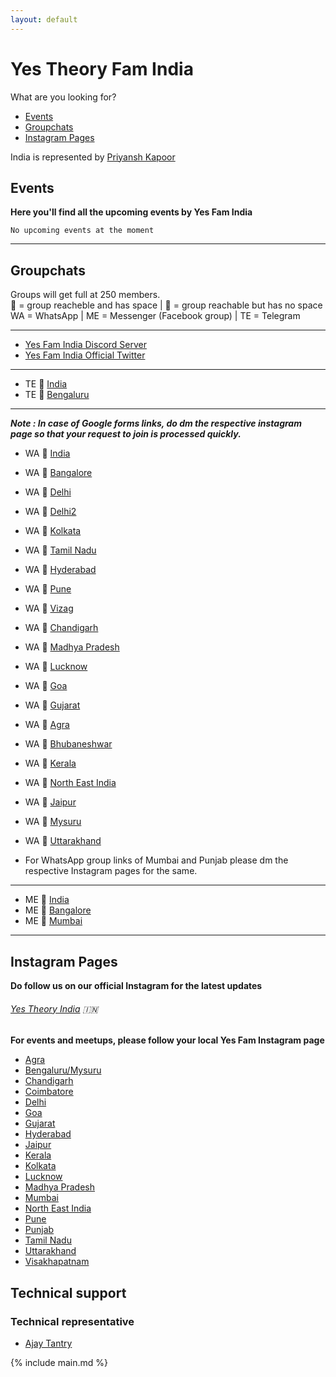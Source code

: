 ```yaml
---
layout: default
---
```


# Yes Theory Fam India

What are you looking for?

- [Events](#events)
- [Groupchats](#groupchats)
- [Instagram Pages](#instagram-pages)

India is represented by [Priyansh Kapoor](https://www.instagram.com/kapoor.priyansh/)

## Events

**Here you'll find all the upcoming events by Yes Fam India**

```
No upcoming events at the moment
```

---

## Groupchats

Groups will get full at 250 members.  
💚 = group reacheble and has space | 💛 = group reachable but has no space  
WA = WhatsApp | ME = Messenger (Facebook group) | TE = Telegram

---

- [Yes Fam India Discord Server](https://discord.gg/wvAJmJ6)
- [Yes Fam India Official Twitter](https://twitter.com/YesFamIndia?s=09)

---

- TE 💚 [India](https://t.me/joinchat/MU9y4xPqL7rnULJxxx8a0Q)
- TE 💚 [Bengaluru](https://t.me/joinchat/J53IGRcR7KY6VSeK0vQK5w)

---

***Note : In case of Google forms links, do dm the respective instagram page so that your request to join is processed quickly.***

- WA 💛 [India](https://chat.whatsapp.com/BnL7nUL71mh9NmsAyMumaH) 
- WA 💛 [Bangalore](https://docs.google.com/forms/d/e/1FAIpQLSe6d-LOdV26_McsZ8ydghS2EFcuoI4ROli6GMpXCg7yKybT7w/viewform)
- WA 💛 [Delhi](https://chat.whatsapp.com/LyNCr1GkppR9qJ1X7tknHu)
- WA 💚 [Delhi2](https://chat.whatsapp.com/GiQLVqUJotNIE4JTbgJl2b)
- WA 💚 [Kolkata](https://chat.whatsapp.com/HYRkmQiAldp1nqPb0ARCuv)
- WA 💚 [Tamil Nadu](https://docs.google.com/forms/d/e/1FAIpQLScUG7LcyIBA3HswIoi0QtaJHLN2F59vwgxA2bbzsk8X1hNjVA/viewform?usp=sf_link)
- WA 💚 [Hyderabad](https://forms.gle/aQt9nWJCAykBDtAs9)
- WA 💚 [Pune](https://chat.whatsapp.com/J3UCGSJ6sIJGyKsJnshWfp)
- WA 💚 [Vizag](https://bit.ly/RegisterYFVSKP)
- WA 💚 [Chandigarh](https://chat.whatsapp.com/LJvIe1qUhGnD7g7Sq35spu)
- WA 💚 [Madhya Pradesh](https://docs.google.com/forms/d/e/1FAIpQLSem3e6cWxRkO6CrSfB6u9cBoxnThu1bKD2sRdGHOE6YzirhAg/viewform)
- WA 💚 [Lucknow](https://chat.whatsapp.com/DBSrhAVZLzpG6IiP0T8b8C)
- WA 💚 [Goa](https://chat.whatsapp.com/FcGu4Iw3xBLAzWq0liIbnJ)
- WA 💚 [Gujarat](https://forms.gle/kME9BguGTRtsDDjk8)
- WA 💚 [Agra](https://chat.whatsapp.com/K3tCDd5rcbVCYlghcip6t5)
- WA 💚 [Bhubaneshwar](https://chat.whatsapp.com/IRcdscxE5Fz9cN35bkfedy)
- WA 💚 [Kerala](https://chat.whatsapp.com/HwoA70lQ2KiBBqeziAD2ZP)
- WA 💚 [North East India](https://chat.whatsapp.com/JTFzZpHRA48Ix1DiPPuRcP)
- WA 💚 [Jaipur](https://chat.whatsapp.com/D7SaWYNh5BM1sfvI8wlOYn)
- WA 💚 [Mysuru](https://chat.whatsapp.com/IHeEJew6WX586PeYCLTeI6)
- WA 💚 [Uttarakhand](https://chat.whatsapp.com/LZWINESlrk51DHQw7qiPLL)

- For WhatsApp group links of Mumbai and Punjab please dm the respective Instagram pages for the same.

---

- ME 💚 [India](https://m.me/join/AbYQ3LU2_niAZPpC)
- ME 💚 [Bangalore](https://m.me/join/AbYadmRTvjsqlHId)
- ME 💚 [Mumbai](https://m.me/join/AbYRahr78yleYBdR)

---

## Instagram Pages

**Do follow us on our official Instagram for the latest updates** 

###### [Yes Theory India](https://www.instagram.com/yestheory.india/) 🇮🇳

**For events and meetups, please follow your local Yes Fam Instagram page**

- [Agra](https://instagram.com/yesfam.agra/)
- [Bengaluru/Mysuru](https://www.instagram.com/yesfambengaluru/)
- [Chandigarh](https://www.instagram.com/yestheorychandigarh/)
- [Coimbatore](https://www.instagram.com/yestheorycoimbatore/)
- [Delhi](https://www.instagram.com/yesfamdelhi/)
- [Goa](https://www.instagram.com/yesfamgoa/)
- [Gujarat](https://www.instagram.com/yesfamgujarat/)
- [Hyderabad](https://www.instagram.com/yesfamhyderabad/)
- [Jaipur](https://www.instagram.com/yesfamjaipur/)
- [Kerala](https://www.instagram.com/yestheory.kerala/)
- [Kolkata](https://www.instagram.com/yestheory_kolkata/)
- [Lucknow](https://www.instagram.com/yesfam_lucknow/)
- [Madhya Pradesh](https://www.instagram.com/yesfammp/)
- [Mumbai](https://www.instagram.com/mumbaiyesfam/)
- [North East India](https://www.instagram.com/yestheorynortheastindia/)
- [Pune](https://www.instagram.com/yestheory.pune/)
- [Punjab](https://www.instagram.com/yesfampunjab/)
- [Tamil Nadu](https://www.instagram.com/yesfamtamilnadu/)
- [Uttarakhand](https://www.instagram.com/yestheory_uttarakhand/)
- [Visakhapatnam](https://www.instagram.com/yesfamvisakhapatnam/)


## Technical support

### Technical representative

- [Ajay Tantry](https://www.facebook.com/ajay.tantry)

{% include main.md %}
